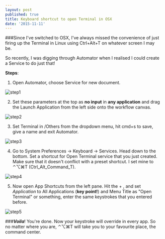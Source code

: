 ```yaml
---
layout: post
published: true
title: Keyboard shortcut to open Terminal in OSX
date: '2015-11-11'
---
```

###Since I've switched to OSX, I've always missed the convenience of just firing up the Terminal in Linux using Ctrl+Alt+T on whatever screen I may be.

So recently, I was digging through Automator when I realised I could create a Service to do just that!    

**Steps**:

1. Open Automator, choose Service for new document.

![step1]({{site.baseurl}}/assets/img/step1.png)

2. Set these parameters at the top as **no input** in **any application** and drag the Launch Application from the left side onto the workflow canvas.

![step2]({{site.baseurl}}/assets/img/step2.png)

3. Set Terminal in /Others from the dropdown menu, hit cmd+s to save, give a name and exit Automator.

![step3]({{site.baseurl}}/assets/img/step3.png)

4. Go to System Preferences -> Keyboard -> Services. Head down to the bottom. Set a shortcut for Open Terminal service that you just created. Make sure that it doesn't conflict with a preset shortcut. I set mine to ⌃⌥⌘T (Ctrl_Alt_Command_T).

![step4]({{site.baseurl}}/assets/img/step4.png)

5. 	 Now open App Shortcuts from the left pane. Hit the + , and set _Application_ to All Applications (**key point!**) and Menu Title as "Open Terminal" or something, enter the same keystrokes that you entered before.

![step5]({{site.baseurl}}/assets/img/step5.png)


###**_Voila_**! You're done. Now your keystroke will override in every app. So no matter where you are, ⌃⌥⌘T will take you to your favourite place, the command center.

